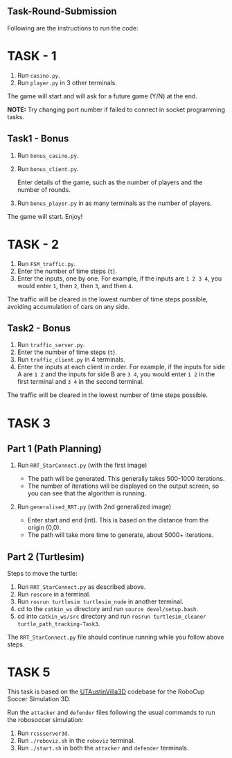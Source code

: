 ## Task-Round-Submission

Following are the instructions to run the code:

# TASK - 1

1. Run `casino.py`.
2. Run `player.py` in 3 other terminals.

The game will start and will ask for a future game (Y/N) at the end.

**NOTE:** Try changing port number if failed to connect in socket programming tasks.

## Task1 - Bonus

1. Run `bonus_casino.py`.
2. Run `bonus_client.py`.

    Enter details of the game, such as the number of players and the number of rounds.

3. Run `bonus_player.py` in as many terminals as the number of players.

The game will start. Enjoy!

# TASK - 2

1. Run `FSM_traffic.py`.
2. Enter the number of time steps (`t`).
3. Enter the inputs, one by one. For example, if the inputs are `1 2 3 4`, you would enter `1`, then `2`, then `3`, and then `4`.

The traffic will be cleared in the lowest number of time steps possible, avoiding accumulation of cars on any side.

## Task2 - Bonus

1. Run `traffic_server.py`.
2. Enter the number of time steps (`t`).
3. Run `traffic_client.py` in 4 terminals.
4. Enter the inputs at each client in order. For example, if the inputs for side A are `1 2` and the inputs for side B are `3 4`, you would enter `1 2` in the first terminal and `3 4` in the second terminal.

The traffic will be cleared in the lowest number of time steps possible.

# TASK 3

## Part 1 (Path Planning)

1. Run `RRT_StarConnect.py` (with the first image)

    - The path will be generated. This generally takes 500-1000 iterations.
    - The number of iterations will be displayed on the output screen, so you can see that the algorithm is running.

2. Run `generalised_RRT.py` (with 2nd generalized image)

    - Enter start and end (int). This is based on the distance from the origin (0,0).
    - The path will take more time to generate, about 5000+ iterations.

## Part 2 (Turtlesim)

Steps to move the turtle:

1. Run `RRT_StarConnect.py` as described above.
2. Run `roscore` in a terminal.
3. Run `rosrun turtlesim turtlesim_node` in another terminal.
4. cd to the `catkin_ws` directory and run `source devel/setup.bash`.
5. cd into `catkin_ws/src` directory and run `rosrun turtlesim_cleaner turtle_path_tracking-Task3`.

The `RRT_StarConnect.py` file should continue running while you follow above steps.

# TASK 5

This task is based on the [UTAustinVilla3D](https://github.com/LARG/utaustinvilla3d) codebase for the RoboCup Soccer Simulation 3D.

Run the `attacker` and `defender` files following the usual commands to run the robosoccer simulation:

1. Run `rcssserver3d`.
2. Run `./roboviz.sh` in the `roboviz` terminal.
3. Run `./start.sh` in both the `attacker` and `defender` terminals.